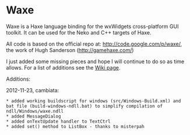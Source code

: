 Waxe
====

Waxe is a Haxe language binding for the wxWidgets cross-platform GUI toolkit. It can be used for the Neko and C++ targets of Haxe.

All code is based on the official repo at:
http://code.google.com/p/waxe/,
the work of Hugh Sanderson (http://gamehaxe.com/)

I just added some missing pieces and hope I will continue to do so as time allows.
For a list of additions see the [Wiki page](https://github.com/mockey/waxe/wiki/Additions).

	
Additions:
	
2012-11-23, cambiata:
	
	* added working buildscript for windows (src/Windows-Build.xml) and bat file (build-windows-ndll.bat) to simplify compilation of ndll/Windows/waxe.ndll
	* added MessageDialog
	* added onTextUpdate handler to TextCtrl
	* added set() method to ListBox - thanks to misterpah